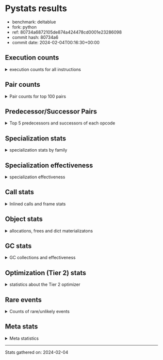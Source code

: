 
# Pystats results

- benchmark: deltablue
- fork: python
- ref: 80734a6872105de874a424478cd0001e23286098
- commit hash: 80734a6
- commit date: 2024-02-04T00:16:30+00:00

## Execution counts

<details>
<summary> execution counts for all instructions </summary>

|Name | Count | Self | Cumulative | Miss ratio | 
|---|---:|---:|---:|---:|
| LOAD_FAST | 336,429,120 | 19.5% | 19.5% |  |
| LOAD_ATTR_INSTANCE_VALUE | 252,432,140 | 14.6% | 34.1% | 1.6% |
| RESUME_CHECK | 125,863,080 | 7.3% | 41.4% | 0.0% |
| CALL_PY_EXACT_ARGS | 118,740,280 | 6.9% | 48.2% | 2.8% |
| LOAD_ATTR_METHOD_WITH_VALUES | 116,959,140 | 6.8% | 55.0% | 5.5% |
| LOAD_GLOBAL_MODULE | 90,309,780 | 5.2% | 60.2% |  |
| POP_JUMP_IF_FALSE | 88,398,160 | 5.1% | 65.4% |  |
| COMPARE_OP_INT | 83,127,240 | 4.8% | 70.2% |  |
| RETURN_VALUE | 78,550,440 | 4.5% | 74.7% |  |
| LOAD_ATTR_CLASS | 75,983,560 | 4.4% | 79.1% |  |
| STORE_ATTR_INSTANCE_VALUE | 52,880,460 | 3.1% | 82.2% | 3.5% |
| POP_TOP | 50,924,760 | 2.9% | 85.1% |  |
| RETURN_CONST | 49,674,540 | 2.9% | 88.0% |  |
| ENTER_EXECUTOR | 39,889,400 | 2.3% | 90.3% |  |
| STORE_FAST | 24,221,820 | 1.4% | 91.7% |  |
| LOAD_FAST_LOAD_FAST | 16,696,380 | 1.0% | 92.7% |  |
| TO_BOOL_BOOL | 15,464,240 | 0.9% | 93.6% |  |
| LOAD_ATTR | 14,386,980 | 0.8% | 94.4% |  |
| POP_JUMP_IF_TRUE | 9,173,200 | 0.5% | 94.9% |  |
| FOR_ITER_LIST | 7,873,720 | 0.5% | 95.4% |  |
| LOAD_GLOBAL_BUILTIN | 7,871,600 | 0.5% | 95.8% |  |
| BINARY_OP_ADD_INT | 6,285,660 | 0.4% | 96.2% |  |
| LOAD_CONST | 6,165,600 | 0.4% | 96.6% |  |
| CALL_LIST_APPEND | 5,997,860 | 0.3% | 96.9% |  |
| CALL_BOUND_METHOD_EXACT_ARGS | 5,605,600 | 0.3% | 97.2% |  |
| BINARY_OP_MULTIPLY_INT | 5,486,980 | 0.3% | 97.6% |  |
| CALL_LEN | 4,446,600 | 0.3% | 97.8% |  |
| TO_BOOL_INT | 4,446,600 | 0.3% | 98.1% |  |
| CALL | 3,981,820 | 0.2% | 98.3% |  |
| COPY | 3,899,520 | 0.2% | 98.5% |  |
| GET_ITER | 3,753,340 | 0.2% | 98.7% |  |
| COPY_FREE_VARS | 3,402,320 | 0.2% | 98.9% |  |
| LOAD_SUPER_ATTR_METHOD | 3,402,020 | 0.2% | 99.1% |  |
| COMPARE_OP | 3,265,960 | 0.2% | 99.3% |  |
| CALL_METHOD_DESCRIPTOR_FAST | 3,185,780 | 0.2% | 99.5% | 100.0% |
| POP_JUMP_IF_NONE | 2,869,760 | 0.2% | 99.7% |  |
| EXIT_INIT_CHECK | 1,318,140 | 0.1% | 99.8% |  |
| CALL_ALLOC_AND_ENTER_INIT | 1,318,140 | 0.1% | 99.8% |  |
| SWAP | 796,160 | 0.0% | 99.9% |  |
| JUMP_BACKWARD | 457,260 | 0.0% | 99.9% |  |
| BINARY_OP | 428,880 | 0.0% | 99.9% |  |
| JUMP_FORWARD | 317,020 | 0.0% | 99.9% |  |
| UNARY_NOT | 271,360 | 0.0% | 100.0% |  |
| INTERPRETER_EXIT | 261,380 | 0.0% | 100.0% |  |
| FOR_ITER_RANGE | 170,240 | 0.0% | 100.0% |  |
| BINARY_OP_SUBTRACT_INT | 89,540 | 0.0% | 100.0% |  |
| LOAD_ATTR_SLOT | 61,320 | 0.0% | 100.0% |  |
| CALL_BUILTIN_CLASS | 22,980 | 0.0% | 100.0% |  |
| CALL_METHOD_DESCRIPTOR_O | 10,400 | 0.0% | 100.0% | 100.0% |
| BUILD_CONST_KEY_MAP | 10,240 | 0.0% | 100.0% |  |
| BINARY_SUBSCR_DICT | 10,220 | 0.0% | 100.0% |  |
| BINARY_SUBSCR | 6,040 | 0.0% | 100.0% |  |
| STORE_GLOBAL | 5,120 | 0.0% | 100.0% |  |
| LOAD_GLOBAL | 4,080 | 0.0% | 100.0% |  |
| LOAD_FAST_CHECK | 2,560 | 0.0% | 100.0% |  |
| STORE_FAST_STORE_FAST | 2,560 | 0.0% | 100.0% |  |
| UNPACK_SEQUENCE_TUPLE | 2,540 | 0.0% | 100.0% |  |
| STORE_ATTR | 2,200 | 0.0% | 100.0% |  |
| TO_BOOL | 1,280 | 0.0% | 100.0% |  |
| RESUME | 1,200 | 0.0% | 100.0% | 305.0% |
| PUSH_NULL | 720 | 0.0% | 100.0% |  |
| FOR_ITER | 520 | 0.0% | 100.0% |  |
| LOAD_SUPER_ATTR | 440 | 0.0% | 100.0% |  |
| LOAD_DEREF | 160 | 0.0% | 100.0% |  |
| LOAD_ATTR_MODULE | 120 | 0.0% | 100.0% |  |
| NOP | 80 | 0.0% | 100.0% |  |
| CALL_FUNCTION_EX | 80 | 0.0% | 100.0% |  |
| BINARY_OP_SUBTRACT_FLOAT | 60 | 0.0% | 100.0% |  |
| UNPACK_SEQUENCE | 40 | 0.0% | 100.0% |  |


</details>

## Pair counts

<details>
<summary> Pair counts for top 100 pairs </summary>

|Pair | Count | Self | Cumulative | 
|---|---:|---:|---:|
| LOAD_FAST LOAD_ATTR_INSTANCE_VALUE | 198,878,840 | 11.5% | 11.5% |
| RESUME_CHECK LOAD_FAST | 118,670,080 | 6.9% | 18.4% |
| CALL_PY_EXACT_ARGS RESUME_CHECK | 116,852,000 | 6.8% | 25.1% |
| LOAD_ATTR_METHOD_WITH_VALUES CALL_PY_EXACT_ARGS | 105,895,880 | 6.1% | 31.3% |
| LOAD_FAST LOAD_ATTR_METHOD_WITH_VALUES | 79,451,340 | 4.6% | 35.9% |
| POP_JUMP_IF_FALSE LOAD_FAST | 78,062,920 | 4.5% | 40.4% |
| LOAD_GLOBAL_MODULE LOAD_ATTR_CLASS | 75,983,320 | 4.4% | 44.8% |
| COMPARE_OP_INT POP_JUMP_IF_FALSE | 74,416,220 | 4.3% | 49.1% |
| LOAD_ATTR_INSTANCE_VALUE LOAD_GLOBAL_MODULE | 73,048,120 | 4.2% | 53.3% |
| LOAD_ATTR_CLASS COMPARE_OP_INT | 73,043,040 | 4.2% | 57.6% |
| LOAD_ATTR_INSTANCE_VALUE RETURN_VALUE | 65,759,000 | 3.8% | 61.4% |
| LOAD_ATTR_INSTANCE_VALUE LOAD_FAST | 46,678,700 | 2.7% | 64.1% |
| RETURN_CONST POP_TOP | 46,495,020 | 2.7% | 66.8% |
| STORE_ATTR_INSTANCE_VALUE RETURN_CONST | 36,604,740 | 2.1% | 68.9% |
| ENTER_EXECUTOR LOAD_ATTR_METHOD_WITH_VALUES | 31,848,060 | 1.8% | 70.7% |
| POP_TOP ENTER_EXECUTOR | 31,156,700 | 1.8% | 72.5% |
| RETURN_VALUE LOAD_ATTR_INSTANCE_VALUE | 28,510,600 | 1.7% | 74.2% |
| RETURN_VALUE STORE_ATTR_INSTANCE_VALUE | 27,550,380 | 1.6% | 75.8% |
| LOAD_ATTR_INSTANCE_VALUE LOAD_ATTR_INSTANCE_VALUE | 23,682,400 | 1.4% | 77.1% |
| STORE_FAST LOAD_FAST | 18,494,540 | 1.1% | 78.2% |
| LOAD_FAST STORE_ATTR_INSTANCE_VALUE | 11,080,820 | 0.6% | 78.8% |
| LOAD_FAST CALL_PY_EXACT_ARGS | 10,944,780 | 0.6% | 79.5% |
| LOAD_ATTR LOAD_FAST | 10,394,120 | 0.6% | 80.1% |
| LOAD_ATTR_METHOD_WITH_VALUES LOAD_FAST | 9,642,380 | 0.6% | 80.6% |
| TO_BOOL_BOOL POP_JUMP_IF_FALSE | 9,506,440 | 0.6% | 81.2% |
| RETURN_VALUE TO_BOOL_BOOL | 8,794,460 | 0.5% | 81.7% |
| RETURN_VALUE STORE_FAST | 8,110,580 | 0.5% | 82.2% |
| POP_TOP LOAD_FAST | 7,818,560 | 0.5% | 82.6% |
| COMPARE_OP_INT RETURN_VALUE | 7,676,220 | 0.4% | 83.1% |
| STORE_ATTR_INSTANCE_VALUE LOAD_FAST | 7,619,180 | 0.4% | 83.5% |
| LOAD_ATTR_INSTANCE_VALUE STORE_FAST | 7,022,000 | 0.4% | 83.9% |
| LOAD_FAST_LOAD_FAST STORE_ATTR_INSTANCE_VALUE | 6,791,440 | 0.4% | 84.3% |
| LOAD_ATTR_INSTANCE_VALUE STORE_ATTR_INSTANCE_VALUE | 6,625,360 | 0.4% | 84.7% |
| LOAD_FAST LOAD_ATTR | 6,188,160 | 0.4% | 85.0% |
| TO_BOOL_BOOL POP_JUMP_IF_TRUE | 5,686,460 | 0.3% | 85.4% |
| LOAD_FAST COMPARE_OP_INT | 5,632,480 | 0.3% | 85.7% |
| CALL_BOUND_METHOD_EXACT_ARGS RESUME_CHECK | 5,605,600 | 0.3% | 86.0% |
| LOAD_GLOBAL_MODULE LOAD_ATTR | 5,520,980 | 0.3% | 86.3% |
| BINARY_OP_ADD_INT LOAD_FAST | 5,481,260 | 0.3% | 86.7% |
| BINARY_OP_MULTIPLY_INT LOAD_FAST | 5,481,260 | 0.3% | 87.0% |
| LOAD_ATTR_INSTANCE_VALUE BINARY_OP_ADD_INT | 5,481,240 | 0.3% | 87.3% |
| LOAD_ATTR_INSTANCE_VALUE BINARY_OP_MULTIPLY_INT | 5,481,240 | 0.3% | 87.6% |
| LOAD_FAST CALL_LIST_APPEND | 5,480,560 | 0.3% | 87.9% |
| LOAD_GLOBAL_BUILTIN LOAD_FAST | 4,456,820 | 0.3% | 88.2% |
| TO_BOOL_INT POP_JUMP_IF_FALSE | 4,446,600 | 0.3% | 88.4% |
| LOAD_FAST CALL_LEN | 4,446,480 | 0.3% | 88.7% |
| CALL_LEN TO_BOOL_INT | 4,446,480 | 0.3% | 89.0% |
| RETURN_VALUE LOAD_FAST | 4,278,080 | 0.2% | 89.2% |
| ENTER_EXECUTOR FOR_ITER_LIST | 4,025,980 | 0.2% | 89.4% |
| LOAD_ATTR_INSTANCE_VALUE COMPARE_OP_INT | 3,926,020 | 0.2% | 89.7% |
| LOAD_ATTR_INSTANCE_VALUE CALL_BOUND_METHOD_EXACT_ARGS | 3,925,780 | 0.2% | 89.9% |
| POP_TOP LOAD_FAST_LOAD_FAST | 3,906,560 | 0.2% | 90.1% |
| FOR_ITER_LIST STORE_FAST | 3,839,160 | 0.2% | 90.3% |
| LOAD_GLOBAL_MODULE LOAD_FAST | 3,732,040 | 0.2% | 90.6% |
| GET_ITER FOR_ITER_LIST | 3,730,100 | 0.2% | 90.8% |
| POP_JUMP_IF_TRUE ENTER_EXECUTOR | 3,580,600 | 0.2% | 91.0% |
| LOAD_CONST LOAD_FAST | 3,550,720 | 0.2% | 91.2% |
| POP_TOP RETURN_CONST | 3,538,280 | 0.2% | 91.4% |
| COPY_FREE_VARS RESUME_CHECK | 3,402,080 | 0.2% | 91.6% |
| LOAD_FAST LOAD_SUPER_ATTR_METHOD | 3,401,800 | 0.2% | 91.8% |
| LOAD_GLOBAL_BUILTIN LOAD_GLOBAL_MODULE | 3,401,800 | 0.2% | 92.0% |
| STORE_ATTR_INSTANCE_VALUE LOAD_GLOBAL_MODULE | 3,381,520 | 0.2% | 92.2% |
| POP_JUMP_IF_FALSE LOAD_GLOBAL_MODULE | 3,346,280 | 0.2% | 92.4% |
| STORE_FAST LOAD_FAST_LOAD_FAST | 3,297,440 | 0.2% | 92.6% |
| COMPARE_OP POP_JUMP_IF_TRUE | 3,224,880 | 0.2% | 92.8% |
| LOAD_FAST_LOAD_FAST COMPARE_OP | 3,224,860 | 0.2% | 92.9% |
| RESUME_CHECK LOAD_GLOBAL_BUILTIN | 3,145,840 | 0.2% | 93.1% |
| CALL_METHOD_DESCRIPTOR_FAST STORE_FAST | 3,125,700 | 0.2% | 93.3% |
| COPY TO_BOOL_BOOL | 3,103,200 | 0.2% | 93.5% |
| LOAD_FAST RETURN_VALUE | 3,000,720 | 0.2% | 93.7% |
| POP_JUMP_IF_TRUE LOAD_FAST | 2,966,540 | 0.2% | 93.8% |
| FOR_ITER_LIST RETURN_CONST | 2,956,800 | 0.2% | 94.0% |
| LOAD_ATTR_CLASS LOAD_FAST | 2,940,440 | 0.2% | 94.2% |
| LOAD_FAST POP_JUMP_IF_NONE | 2,859,520 | 0.2% | 94.3% |
| POP_JUMP_IF_FALSE ENTER_EXECUTOR | 2,628,860 | 0.2% | 94.5% |
| LOAD_FAST GET_ITER | 2,621,520 | 0.2% | 94.6% |
| STORE_ATTR_INSTANCE_VALUE LOAD_CONST | 2,608,480 | 0.2% | 94.8% |
| LOAD_ATTR_INSTANCE_VALUE LOAD_ATTR | 2,604,000 | 0.2% | 94.9% |
| POP_TOP LOAD_GLOBAL_BUILTIN | 2,603,360 | 0.2% | 95.1% |
| CALL_LIST_APPEND RETURN_CONST | 2,593,240 | 0.2% | 95.2% |
| LOAD_ATTR_INSTANCE_VALUE COPY | 2,330,180 | 0.1% | 95.4% |
| LOAD_GLOBAL_MODULE CALL | 2,134,920 | 0.1% | 95.5% |
| LOAD_GLOBAL_MODULE LOAD_ATTR_METHOD_WITH_VALUES | 2,104,120 | 0.1% | 95.6% |
| POP_JUMP_IF_FALSE RETURN_CONST | 2,099,200 | 0.1% | 95.7% |
| RESUME_CHECK LOAD_GLOBAL_MODULE | 2,098,920 | 0.1% | 95.9% |
| STORE_FAST LOAD_GLOBAL_MODULE | 2,073,440 | 0.1% | 96.0% |
| STORE_ATTR_INSTANCE_VALUE LOAD_FAST_LOAD_FAST | 2,058,140 | 0.1% | 96.1% |
| LOAD_ATTR_INSTANCE_VALUE TO_BOOL_BOOL | 1,950,920 | 0.1% | 96.2% |
| CALL_PY_EXACT_ARGS COPY_FREE_VARS | 1,825,180 | 0.1% | 96.3% |
| LOAD_ATTR_INSTANCE_VALUE LOAD_ATTR_METHOD_WITH_VALUES | 1,817,360 | 0.1% | 96.4% |
| ENTER_EXECUTOR LOAD_FAST | 1,777,100 | 0.1% | 96.5% |
| CALL_LIST_APPEND ENTER_EXECUTOR | 1,716,860 | 0.1% | 96.6% |
| LOAD_ATTR LOAD_FAST_LOAD_FAST | 1,679,700 | 0.1% | 96.7% |
| LOAD_FAST_LOAD_FAST CALL_BOUND_METHOD_EXACT_ARGS | 1,679,640 | 0.1% | 96.8% |
| ENTER_EXECUTOR CALL_METHOD_DESCRIPTOR_FAST | 1,648,880 | 0.1% | 96.9% |
| LOAD_FAST_LOAD_FAST LOAD_ATTR_METHOD_WITH_VALUES | 1,614,860 | 0.1% | 97.0% |
| CALL STORE_FAST | 1,605,420 | 0.1% | 97.1% |
| RETURN_CONST TO_BOOL_BOOL | 1,594,740 | 0.1% | 97.2% |
| CALL POP_TOP | 1,579,920 | 0.1% | 97.3% |
| LOAD_SUPER_ATTR_METHOD CALL | 1,576,900 | 0.1% | 97.4% |


</details>

## Predecessor/Successor Pairs

<details>
<summary> Top 5 predecessors and successors of each opcode </summary>

### CACHE

<details>
<summary> Successors and predecessors for CACHE </summary>

|Successors | Count | Percentage | 
|---|---:|---:|
| COPY_FREE_VARS | 258,820 | 99.0% |
| RESUME_CHECK | 2,540 | 1.0% |
| RESUME | 20 | 0.0% |


</details>

### BINARY_SUBSCR

<details>
<summary> Successors and predecessors for BINARY_SUBSCR </summary>

|Predecessors | Count | Percentage | 
|---|---:|---:|
| LOAD_FAST_LOAD_FAST | 5,760 | 95.4% |
| BINARY_SUBSCR | 240 | 4.0% |
| LOAD_ATTR | 20 | 0.3% |
| LOAD_ATTR_INSTANCE_VALUE | 20 | 0.3% |

|Successors | Count | Percentage | 
|---|---:|---:|
| LOAD_ATTR_INSTANCE_VALUE | 5,680 | 94.0% |
| BINARY_SUBSCR | 240 | 4.0% |
| LOAD_ATTR | 80 | 1.3% |
| RETURN_VALUE | 20 | 0.3% |
| BINARY_SUBSCR_DICT | 20 | 0.3% |


</details>

### EXIT_INIT_CHECK

<details>
<summary> Successors and predecessors for EXIT_INIT_CHECK </summary>

|Predecessors | Count | Percentage | 
|---|---:|---:|
| RETURN_CONST | 1,318,140 | 100.0% |

|Successors | Count | Percentage | 
|---|---:|---:|
| RETURN_VALUE | 1,318,140 | 100.0% |


</details>

### GET_ITER

<details>
<summary> Successors and predecessors for GET_ITER </summary>

|Predecessors | Count | Percentage | 
|---|---:|---:|
| LOAD_FAST | 2,621,520 | 69.8% |
| LOAD_ATTR_INSTANCE_VALUE | 1,108,720 | 29.5% |
| CALL_BUILTIN_CLASS | 22,920 | 0.6% |
| CALL | 120 | 0.0% |
| LOAD_ATTR | 60 | 0.0% |

|Successors | Count | Percentage | 
|---|---:|---:|
| FOR_ITER_LIST | 3,730,100 | 99.4% |
| FOR_ITER_RANGE | 22,980 | 0.6% |
| FOR_ITER | 260 | 0.0% |


</details>

### INTERPRETER_EXIT

<details>
<summary> Successors and predecessors for INTERPRETER_EXIT </summary>

|Predecessors | Count | Percentage | 
|---|---:|---:|
| RETURN_CONST | 261,380 | 100.0% |


</details>

### NOP

<details>
<summary> Successors and predecessors for NOP </summary>

|Predecessors | Count | Percentage | 
|---|---:|---:|
| POP_TOP | 80 | 100.0% |

|Successors | Count | Percentage | 
|---|---:|---:|
| LOAD_DEREF | 80 | 100.0% |


</details>

### POP_TOP

<details>
<summary> Successors and predecessors for POP_TOP </summary>

|Predecessors | Count | Percentage | 
|---|---:|---:|
| RETURN_CONST | 46,495,020 | 91.3% |
| CALL | 1,579,920 | 3.1% |
| POP_JUMP_IF_FALSE | 1,557,120 | 3.1% |
| RETURN_VALUE | 770,480 | 1.5% |
| POP_JUMP_IF_TRUE | 512,000 | 1.0% |

|Successors | Count | Percentage | 
|---|---:|---:|
| ENTER_EXECUTOR | 31,156,700 | 61.2% |
| LOAD_FAST | 7,818,560 | 15.4% |
| LOAD_FAST_LOAD_FAST | 3,906,560 | 7.7% |
| RETURN_CONST | 3,538,280 | 6.9% |
| LOAD_GLOBAL_BUILTIN | 2,603,360 | 5.1% |


</details>

### PUSH_NULL

<details>
<summary> Successors and predecessors for PUSH_NULL </summary>

|Predecessors | Count | Percentage | 
|---|---:|---:|
| LOAD_FAST | 560 | 77.8% |
| LOAD_DEREF | 80 | 11.1% |
| LOAD_ATTR_MODULE | 60 | 8.3% |
| LOAD_ATTR | 20 | 2.8% |

|Successors | Count | Percentage | 
|---|---:|---:|
| CALL | 640 | 88.9% |
| LOAD_FAST | 80 | 11.1% |


</details>

### RETURN_VALUE

<details>
<summary> Successors and predecessors for RETURN_VALUE </summary>

|Predecessors | Count | Percentage | 
|---|---:|---:|
| LOAD_ATTR_INSTANCE_VALUE | 65,759,000 | 83.7% |
| COMPARE_OP_INT | 7,676,220 | 9.8% |
| LOAD_FAST | 3,000,720 | 3.8% |
| EXIT_INIT_CHECK | 1,318,140 | 1.7% |
| POP_JUMP_IF_TRUE | 773,120 | 1.0% |

|Successors | Count | Percentage | 
|---|---:|---:|
| LOAD_ATTR_INSTANCE_VALUE | 28,510,600 | 36.3% |
| STORE_ATTR_INSTANCE_VALUE | 27,550,380 | 35.1% |
| TO_BOOL_BOOL | 8,794,460 | 11.2% |
| STORE_FAST | 8,110,580 | 10.3% |
| LOAD_FAST | 4,278,080 | 5.4% |


</details>

### TO_BOOL

<details>
<summary> Successors and predecessors for TO_BOOL </summary>

|Predecessors | Count | Percentage | 
|---|---:|---:|
| RETURN_VALUE | 540 | 42.2% |
| COPY | 160 | 12.5% |
| RETURN_CONST | 140 | 10.9% |
| CALL | 120 | 9.4% |
| CALL_LEN | 120 | 9.4% |

|Successors | Count | Percentage | 
|---|---:|---:|
| TO_BOOL_BOOL | 520 | 40.6% |
| POP_JUMP_IF_FALSE | 460 | 35.9% |
| POP_JUMP_IF_TRUE | 160 | 12.5% |
| TO_BOOL_INT | 120 | 9.4% |
| UNARY_NOT | 20 | 1.6% |


</details>

### UNARY_NOT

<details>
<summary> Successors and predecessors for UNARY_NOT </summary>

|Predecessors | Count | Percentage | 
|---|---:|---:|
| TO_BOOL_BOOL | 271,340 | 100.0% |
| TO_BOOL | 20 | 0.0% |

|Successors | Count | Percentage | 
|---|---:|---:|
| LOAD_FAST | 271,360 | 100.0% |


</details>

### BINARY_OP

<details>
<summary> Successors and predecessors for BINARY_OP </summary>

|Predecessors | Count | Percentage | 
|---|---:|---:|
| LOAD_FAST | 343,080 | 80.0% |
| LOAD_ATTR_INSTANCE_VALUE | 84,520 | 19.7% |
| BINARY_OP | 880 | 0.2% |
| LOAD_CONST | 320 | 0.1% |
| LOAD_ATTR | 80 | 0.0% |

|Successors | Count | Percentage | 
|---|---:|---:|
| LOAD_FAST | 384,060 | 89.5% |
| STORE_FAST | 43,540 | 10.2% |
| BINARY_OP | 880 | 0.2% |
| BINARY_OP_ADD_INT | 100 | 0.0% |
| CALL | 60 | 0.0% |


</details>

### BUILD_CONST_KEY_MAP

<details>
<summary> Successors and predecessors for BUILD_CONST_KEY_MAP </summary>

|Predecessors | Count | Percentage | 
|---|---:|---:|
| LOAD_CONST | 10,240 | 100.0% |

|Successors | Count | Percentage | 
|---|---:|---:|
| STORE_FAST | 10,240 | 100.0% |


</details>

### CALL

<details>
<summary> Successors and predecessors for CALL </summary>

|Predecessors | Count | Percentage | 
|---|---:|---:|
| LOAD_GLOBAL_MODULE | 2,134,920 | 53.6% |
| LOAD_SUPER_ATTR_METHOD | 1,576,900 | 39.6% |
| ENTER_EXECUTOR | 217,200 | 5.5% |
| LOAD_FAST | 45,400 | 1.1% |
| CALL | 3,420 | 0.1% |

|Successors | Count | Percentage | 
|---|---:|---:|
| STORE_FAST | 1,605,420 | 40.3% |
| POP_TOP | 1,579,920 | 39.7% |
| LOAD_FAST | 788,560 | 19.8% |
| CALL | 3,420 | 0.1% |
| CALL_PY_EXACT_ARGS | 1,520 | 0.0% |


</details>

### CALL_FUNCTION_EX

<details>
<summary> Successors and predecessors for CALL_FUNCTION_EX </summary>

|Predecessors | Count | Percentage | 
|---|---:|---:|
| LOAD_FAST | 80 | 100.0% |

|Successors | Count | Percentage | 
|---|---:|---:|
| COPY_FREE_VARS | 80 | 100.0% |


</details>

### COMPARE_OP

<details>
<summary> Successors and predecessors for COMPARE_OP </summary>

|Predecessors | Count | Percentage | 
|---|---:|---:|
| LOAD_FAST_LOAD_FAST | 3,224,860 | 98.7% |
| LOAD_FAST | 20,840 | 0.6% |
| LOAD_ATTR | 15,480 | 0.5% |
| LOAD_CONST | 2,680 | 0.1% |
| COMPARE_OP | 1,900 | 0.1% |

|Successors | Count | Percentage | 
|---|---:|---:|
| POP_JUMP_IF_TRUE | 3,224,880 | 98.7% |
| POP_JUMP_IF_FALSE | 28,440 | 0.9% |
| STORE_FAST | 10,240 | 0.3% |
| COMPARE_OP | 1,900 | 0.1% |
| COMPARE_OP_INT | 420 | 0.0% |


</details>

### COPY

<details>
<summary> Successors and predecessors for COPY </summary>

|Predecessors | Count | Percentage | 
|---|---:|---:|
| LOAD_ATTR_INSTANCE_VALUE | 2,330,180 | 59.8% |
| LOAD_FAST | 796,160 | 20.4% |
| COMPARE_OP_INT | 773,100 | 19.8% |
| LOAD_ATTR | 60 | 0.0% |
| COMPARE_OP | 20 | 0.0% |

|Successors | Count | Percentage | 
|---|---:|---:|
| TO_BOOL_BOOL | 3,103,200 | 79.6% |
| LOAD_ATTR_INSTANCE_VALUE | 796,120 | 20.4% |
| TO_BOOL | 160 | 0.0% |
| LOAD_ATTR | 40 | 0.0% |


</details>

### COPY_FREE_VARS

<details>
<summary> Successors and predecessors for COPY_FREE_VARS </summary>

|Predecessors | Count | Percentage | 
|---|---:|---:|
| CALL_PY_EXACT_ARGS | 1,825,180 | 53.6% |
| CALL_ALLOC_AND_ENTER_INIT | 1,318,140 | 38.7% |
| CACHE | 258,820 | 7.6% |
| CALL | 100 | 0.0% |
| CALL_FUNCTION_EX | 80 | 0.0% |

|Successors | Count | Percentage | 
|---|---:|---:|
| RESUME_CHECK | 3,402,080 | 100.0% |
| RESUME | 240 | 0.0% |


</details>

### ENTER_EXECUTOR

<details>
<summary> Successors and predecessors for ENTER_EXECUTOR </summary>

|Predecessors | Count | Percentage | 
|---|---:|---:|
| POP_TOP | 31,156,700 | 78.1% |
| POP_JUMP_IF_TRUE | 3,580,600 | 9.0% |
| POP_JUMP_IF_FALSE | 2,628,860 | 6.6% |
| CALL_LIST_APPEND | 1,716,860 | 4.3% |
| POP_JUMP_IF_NONE | 468,460 | 1.2% |

|Successors | Count | Percentage | 
|---|---:|---:|
| LOAD_ATTR_METHOD_WITH_VALUES | 31,848,060 | 79.8% |
| FOR_ITER_LIST | 4,025,980 | 10.1% |
| LOAD_FAST | 1,777,100 | 4.5% |
| CALL_METHOD_DESCRIPTOR_FAST | 1,648,880 | 4.1% |
| CALL | 217,200 | 0.5% |


</details>

### FOR_ITER

<details>
<summary> Successors and predecessors for FOR_ITER </summary>

|Predecessors | Count | Percentage | 
|---|---:|---:|
| GET_ITER | 260 | 50.0% |
| JUMP_BACKWARD | 260 | 50.0% |

|Successors | Count | Percentage | 
|---|---:|---:|
| STORE_FAST | 260 | 50.0% |
| FOR_ITER_RANGE | 140 | 26.9% |
| FOR_ITER_LIST | 120 | 23.1% |


</details>

### JUMP_BACKWARD

<details>
<summary> Successors and predecessors for JUMP_BACKWARD </summary>

|Predecessors | Count | Percentage | 
|---|---:|---:|
| POP_JUMP_IF_FALSE | 160,460 | 35.1% |
| CALL_LIST_APPEND | 110,900 | 24.3% |
| POP_JUMP_IF_TRUE | 43,020 | 9.4% |
| POP_TOP | 42,400 | 9.3% |
| STORE_FAST | 41,320 | 9.0% |

|Successors | Count | Percentage | 
|---|---:|---:|
| LOAD_FAST | 196,880 | 43.1% |
| FOR_ITER_RANGE | 124,020 | 27.1% |
| FOR_ITER_LIST | 117,520 | 25.7% |
| ENTER_EXECUTOR | 18,580 | 4.1% |
| FOR_ITER | 260 | 0.1% |


</details>

### JUMP_FORWARD

<details>
<summary> Successors and predecessors for JUMP_FORWARD </summary>

|Predecessors | Count | Percentage | 
|---|---:|---:|
| STORE_ATTR_INSTANCE_VALUE | 316,980 | 100.0% |
| STORE_ATTR | 40 | 0.0% |

|Successors | Count | Percentage | 
|---|---:|---:|
| LOAD_FAST | 256,000 | 80.8% |
| LOAD_GLOBAL_MODULE | 61,020 | 19.2% |


</details>

### LOAD_ATTR

<details>
<summary> Successors and predecessors for LOAD_ATTR </summary>

|Predecessors | Count | Percentage | 
|---|---:|---:|
| LOAD_FAST | 6,188,160 | 43.0% |
| LOAD_GLOBAL_MODULE | 5,520,980 | 38.4% |
| LOAD_ATTR_INSTANCE_VALUE | 2,604,000 | 18.1% |
| LOAD_ATTR_SLOT | 61,320 | 0.4% |
| LOAD_ATTR | 11,280 | 0.1% |

|Successors | Count | Percentage | 
|---|---:|---:|
| LOAD_FAST | 10,394,120 | 72.2% |
| LOAD_FAST_LOAD_FAST | 1,679,700 | 11.7% |
| LOAD_CONST | 1,487,180 | 10.3% |
| CALL_ALLOC_AND_ENTER_INIT | 783,120 | 5.4% |
| COMPARE_OP | 15,480 | 0.1% |


</details>

### LOAD_CONST

<details>
<summary> Successors and predecessors for LOAD_CONST </summary>

|Predecessors | Count | Percentage | 
|---|---:|---:|
| STORE_ATTR_INSTANCE_VALUE | 2,608,480 | 42.3% |
| LOAD_ATTR | 1,487,180 | 24.1% |
| LOAD_ATTR_INSTANCE_VALUE | 801,220 | 13.0% |
| LOAD_GLOBAL_MODULE | 304,560 | 4.9% |
| POP_TOP | 286,720 | 4.7% |

|Successors | Count | Percentage | 
|---|---:|---:|
| LOAD_FAST | 3,550,720 | 57.6% |
| CALL_METHOD_DESCRIPTOR_FAST | 1,476,760 | 24.0% |
| BINARY_OP_ADD_INT | 804,320 | 13.0% |
| COMPARE_OP_INT | 261,080 | 4.2% |
| STORE_FAST | 12,800 | 0.2% |


</details>

### LOAD_DEREF

<details>
<summary> Successors and predecessors for LOAD_DEREF </summary>

|Predecessors | Count | Percentage | 
|---|---:|---:|
| NOP | 80 | 50.0% |
| STORE_FAST | 80 | 50.0% |

|Successors | Count | Percentage | 
|---|---:|---:|
| PUSH_NULL | 80 | 50.0% |
| STORE_FAST | 80 | 50.0% |


</details>

### LOAD_FAST

<details>
<summary> Successors and predecessors for LOAD_FAST </summary>

|Predecessors | Count | Percentage | 
|---|---:|---:|
| RESUME_CHECK | 118,670,080 | 35.3% |
| POP_JUMP_IF_FALSE | 78,062,920 | 23.2% |
| LOAD_ATTR_INSTANCE_VALUE | 46,678,700 | 13.9% |
| STORE_FAST | 18,494,540 | 5.5% |
| LOAD_ATTR | 10,394,120 | 3.1% |

|Successors | Count | Percentage | 
|---|---:|---:|
| LOAD_ATTR_INSTANCE_VALUE | 198,878,840 | 59.1% |
| LOAD_ATTR_METHOD_WITH_VALUES | 79,451,340 | 23.6% |
| STORE_ATTR_INSTANCE_VALUE | 11,080,820 | 3.3% |
| CALL_PY_EXACT_ARGS | 10,944,780 | 3.3% |
| LOAD_ATTR | 6,188,160 | 1.8% |


</details>

### LOAD_FAST_CHECK

<details>
<summary> Successors and predecessors for LOAD_FAST_CHECK </summary>

|Predecessors | Count | Percentage | 
|---|---:|---:|
| POP_TOP | 2,560 | 100.0% |

|Successors | Count | Percentage | 
|---|---:|---:|
| LOAD_ATTR_INSTANCE_VALUE | 2,520 | 98.4% |
| LOAD_ATTR | 40 | 1.6% |


</details>

### LOAD_FAST_LOAD_FAST

<details>
<summary> Successors and predecessors for LOAD_FAST_LOAD_FAST </summary>

|Predecessors | Count | Percentage | 
|---|---:|---:|
| POP_TOP | 3,906,560 | 23.4% |
| STORE_FAST | 3,297,440 | 19.7% |
| STORE_ATTR_INSTANCE_VALUE | 2,058,140 | 12.3% |
| LOAD_ATTR | 1,679,700 | 10.1% |
| POP_JUMP_IF_TRUE | 1,297,920 | 7.8% |

|Successors | Count | Percentage | 
|---|---:|---:|
| STORE_ATTR_INSTANCE_VALUE | 6,791,440 | 40.7% |
| COMPARE_OP | 3,224,860 | 19.3% |
| CALL_BOUND_METHOD_EXACT_ARGS | 1,679,640 | 10.1% |
| LOAD_ATTR_METHOD_WITH_VALUES | 1,614,860 | 9.7% |
| CALL_PY_EXACT_ARGS | 1,569,160 | 9.4% |


</details>

### LOAD_GLOBAL

<details>
<summary> Successors and predecessors for LOAD_GLOBAL </summary>

|Predecessors | Count | Percentage | 
|---|---:|---:|
| STORE_FAST | 680 | 16.7% |
| POP_JUMP_IF_FALSE | 560 | 13.7% |
| POP_TOP | 500 | 12.3% |
| RESUME | 380 | 9.3% |
| RESUME_CHECK | 380 | 9.3% |

|Successors | Count | Percentage | 
|---|---:|---:|
| LOAD_GLOBAL_MODULE | 1,560 | 38.2% |
| LOAD_ATTR | 760 | 18.6% |
| LOAD_FAST | 660 | 16.2% |
| LOAD_GLOBAL_BUILTIN | 480 | 11.8% |
| CALL | 240 | 5.9% |


</details>

### LOAD_SUPER_ATTR

<details>
<summary> Successors and predecessors for LOAD_SUPER_ATTR </summary>

|Predecessors | Count | Percentage | 
|---|---:|---:|
| LOAD_FAST | 440 | 100.0% |

|Successors | Count | Percentage | 
|---|---:|---:|
| LOAD_SUPER_ATTR_METHOD | 220 | 50.0% |
| CALL | 100 | 22.7% |
| LOAD_FAST | 60 | 13.6% |
| LOAD_FAST_LOAD_FAST | 60 | 13.6% |


</details>

### POP_JUMP_IF_FALSE

<details>
<summary> Successors and predecessors for POP_JUMP_IF_FALSE </summary>

|Predecessors | Count | Percentage | 
|---|---:|---:|
| COMPARE_OP_INT | 74,416,220 | 84.2% |
| TO_BOOL_BOOL | 9,506,440 | 10.8% |
| TO_BOOL_INT | 4,446,600 | 5.0% |
| COMPARE_OP | 28,440 | 0.0% |
| TO_BOOL | 460 | 0.0% |

|Successors | Count | Percentage | 
|---|---:|---:|
| LOAD_FAST | 78,062,920 | 88.3% |
| LOAD_GLOBAL_MODULE | 3,346,280 | 3.8% |
| ENTER_EXECUTOR | 2,628,860 | 3.0% |
| RETURN_CONST | 2,099,200 | 2.4% |
| POP_TOP | 1,557,120 | 1.8% |


</details>

### POP_JUMP_IF_NONE

<details>
<summary> Successors and predecessors for POP_JUMP_IF_NONE </summary>

|Predecessors | Count | Percentage | 
|---|---:|---:|
| LOAD_FAST | 2,859,520 | 99.6% |
| LOAD_ATTR_INSTANCE_VALUE | 10,220 | 0.4% |
| LOAD_ATTR | 20 | 0.0% |

|Successors | Count | Percentage | 
|---|---:|---:|
| RETURN_CONST | 783,360 | 27.3% |
| LOAD_FAST_LOAD_FAST | 778,240 | 27.1% |
| LOAD_FAST | 542,720 | 18.9% |
| ENTER_EXECUTOR | 468,460 | 16.3% |
| LOAD_GLOBAL_MODULE | 255,960 | 8.9% |


</details>

### POP_JUMP_IF_TRUE

<details>
<summary> Successors and predecessors for POP_JUMP_IF_TRUE </summary>

|Predecessors | Count | Percentage | 
|---|---:|---:|
| TO_BOOL_BOOL | 5,686,460 | 62.0% |
| COMPARE_OP | 3,224,880 | 35.2% |
| COMPARE_OP_INT | 261,700 | 2.9% |
| TO_BOOL | 160 | 0.0% |

|Successors | Count | Percentage | 
|---|---:|---:|
| ENTER_EXECUTOR | 3,580,600 | 39.0% |
| LOAD_FAST | 2,966,540 | 32.3% |
| LOAD_FAST_LOAD_FAST | 1,297,920 | 14.1% |
| RETURN_VALUE | 773,120 | 8.4% |
| POP_TOP | 512,000 | 5.6% |


</details>

### RETURN_CONST

<details>
<summary> Successors and predecessors for RETURN_CONST </summary>

|Predecessors | Count | Percentage | 
|---|---:|---:|
| STORE_ATTR_INSTANCE_VALUE | 36,604,740 | 73.7% |
| POP_TOP | 3,538,280 | 7.1% |
| FOR_ITER_LIST | 2,956,800 | 6.0% |
| CALL_LIST_APPEND | 2,593,240 | 5.2% |
| POP_JUMP_IF_FALSE | 2,099,200 | 4.2% |

|Successors | Count | Percentage | 
|---|---:|---:|
| POP_TOP | 46,495,020 | 93.6% |
| TO_BOOL_BOOL | 1,594,740 | 3.2% |
| EXIT_INIT_CHECK | 1,318,140 | 2.7% |
| INTERPRETER_EXIT | 261,380 | 0.5% |
| STORE_FAST | 5,120 | 0.0% |


</details>

### STORE_ATTR

<details>
<summary> Successors and predecessors for STORE_ATTR </summary>

|Predecessors | Count | Percentage | 
|---|---:|---:|
| LOAD_FAST | 1,220 | 55.5% |
| LOAD_FAST_LOAD_FAST | 540 | 24.5% |
| RETURN_VALUE | 120 | 5.5% |
| LOAD_ATTR | 120 | 5.5% |
| LOAD_ATTR_INSTANCE_VALUE | 120 | 5.5% |

|Successors | Count | Percentage | 
|---|---:|---:|
| STORE_ATTR_INSTANCE_VALUE | 1,020 | 46.4% |
| RETURN_CONST | 380 | 17.3% |
| LOAD_FAST | 320 | 14.5% |
| LOAD_CONST | 160 | 7.3% |
| LOAD_GLOBAL | 140 | 6.4% |


</details>

### STORE_FAST

<details>
<summary> Successors and predecessors for STORE_FAST </summary>

|Predecessors | Count | Percentage | 
|---|---:|---:|
| RETURN_VALUE | 8,110,580 | 33.5% |
| LOAD_ATTR_INSTANCE_VALUE | 7,022,000 | 29.0% |
| FOR_ITER_LIST | 3,839,160 | 15.9% |
| CALL_METHOD_DESCRIPTOR_FAST | 3,125,700 | 12.9% |
| CALL | 1,605,420 | 6.6% |

|Successors | Count | Percentage | 
|---|---:|---:|
| LOAD_FAST | 18,494,540 | 76.4% |
| LOAD_FAST_LOAD_FAST | 3,297,440 | 13.6% |
| LOAD_GLOBAL_MODULE | 2,073,440 | 8.6% |
| ENTER_EXECUTOR | 227,480 | 0.9% |
| LOAD_CONST | 56,320 | 0.2% |


</details>

### STORE_FAST_STORE_FAST

<details>
<summary> Successors and predecessors for STORE_FAST_STORE_FAST </summary>

|Predecessors | Count | Percentage | 
|---|---:|---:|
| UNPACK_SEQUENCE_TUPLE | 2,540 | 99.2% |
| UNPACK_SEQUENCE | 20 | 0.8% |

|Successors | Count | Percentage | 
|---|---:|---:|
| STORE_FAST | 2,560 | 100.0% |


</details>

### STORE_GLOBAL

<details>
<summary> Successors and predecessors for STORE_GLOBAL </summary>

|Predecessors | Count | Percentage | 
|---|---:|---:|
| RETURN_VALUE | 5,080 | 99.2% |
| CALL | 40 | 0.8% |

|Successors | Count | Percentage | 
|---|---:|---:|
| LOAD_CONST | 2,560 | 50.0% |
| LOAD_GLOBAL_MODULE | 2,520 | 49.2% |
| LOAD_GLOBAL | 40 | 0.8% |


</details>

### SWAP

<details>
<summary> Successors and predecessors for SWAP </summary>

|Predecessors | Count | Percentage | 
|---|---:|---:|
| BINARY_OP_ADD_INT | 796,140 | 100.0% |
| BINARY_OP | 20 | 0.0% |

|Successors | Count | Percentage | 
|---|---:|---:|
| STORE_ATTR_INSTANCE_VALUE | 796,120 | 100.0% |
| STORE_ATTR | 40 | 0.0% |


</details>

### UNPACK_SEQUENCE

<details>
<summary> Successors and predecessors for UNPACK_SEQUENCE </summary>

|Predecessors | Count | Percentage | 
|---|---:|---:|
| LOAD_CONST | 40 | 100.0% |

|Successors | Count | Percentage | 
|---|---:|---:|
| STORE_FAST_STORE_FAST | 20 | 50.0% |
| UNPACK_SEQUENCE_TUPLE | 20 | 50.0% |


</details>

### RESUME

<details>
<summary> Successors and predecessors for RESUME </summary>

|Predecessors | Count | Percentage | 
|---|---:|---:|
| CALL | 740 | 61.7% |
| COPY_FREE_VARS | 240 | 20.0% |
| CALL_PY_EXACT_ARGS | 200 | 16.7% |
| CACHE | 20 | 1.7% |

|Successors | Count | Percentage | 
|---|---:|---:|
| LOAD_FAST | 640 | 53.3% |
| LOAD_GLOBAL | 380 | 31.7% |
| RETURN_CONST | 120 | 10.0% |
| LOAD_CONST | 40 | 3.3% |
| LOAD_FAST_LOAD_FAST | 20 | 1.7% |


</details>

### BINARY_OP_ADD_INT

<details>
<summary> Successors and predecessors for BINARY_OP_ADD_INT </summary>

|Predecessors | Count | Percentage | 
|---|---:|---:|
| LOAD_ATTR_INSTANCE_VALUE | 5,481,240 | 87.2% |
| LOAD_CONST | 804,320 | 12.8% |
| BINARY_OP | 100 | 0.0% |

|Successors | Count | Percentage | 
|---|---:|---:|
| LOAD_FAST | 5,481,260 | 87.2% |
| SWAP | 796,140 | 12.7% |
| COMPARE_OP_INT | 5,680 | 0.1% |
| CALL_BUILTIN_CLASS | 2,520 | 0.0% |
| COMPARE_OP | 40 | 0.0% |


</details>

### BINARY_OP_MULTIPLY_INT

<details>
<summary> Successors and predecessors for BINARY_OP_MULTIPLY_INT </summary>

|Predecessors | Count | Percentage | 
|---|---:|---:|
| LOAD_ATTR_INSTANCE_VALUE | 5,481,240 | 99.9% |
| LOAD_CONST | 5,680 | 0.1% |
| BINARY_OP | 60 | 0.0% |

|Successors | Count | Percentage | 
|---|---:|---:|
| LOAD_FAST | 5,481,260 | 99.9% |
| LOAD_CONST | 5,720 | 0.1% |


</details>

### BINARY_OP_SUBTRACT_FLOAT

<details>
<summary> Successors and predecessors for BINARY_OP_SUBTRACT_FLOAT </summary>

|Predecessors | Count | Percentage | 
|---|---:|---:|
| LOAD_FAST | 40 | 66.7% |
| BINARY_OP | 20 | 33.3% |

|Successors | Count | Percentage | 
|---|---:|---:|
| STORE_FAST | 60 | 100.0% |


</details>

### BINARY_OP_SUBTRACT_INT

<details>
<summary> Successors and predecessors for BINARY_OP_SUBTRACT_INT </summary>

|Predecessors | Count | Percentage | 
|---|---:|---:|
| LOAD_ATTR_INSTANCE_VALUE | 84,440 | 94.3% |
| LOAD_CONST | 5,040 | 5.6% |
| BINARY_OP | 60 | 0.1% |

|Successors | Count | Percentage | 
|---|---:|---:|
| LOAD_FAST | 84,460 | 94.3% |
| CALL_BUILTIN_CLASS | 5,040 | 5.6% |
| CALL | 40 | 0.0% |


</details>

### BINARY_SUBSCR_DICT

<details>
<summary> Successors and predecessors for BINARY_SUBSCR_DICT </summary>

|Predecessors | Count | Percentage | 
|---|---:|---:|
| LOAD_ATTR_INSTANCE_VALUE | 10,200 | 99.8% |
| BINARY_SUBSCR | 20 | 0.2% |

|Successors | Count | Percentage | 
|---|---:|---:|
| RETURN_VALUE | 10,220 | 100.0% |


</details>

### CALL_ALLOC_AND_ENTER_INIT

<details>
<summary> Successors and predecessors for CALL_ALLOC_AND_ENTER_INIT </summary>

|Predecessors | Count | Percentage | 
|---|---:|---:|
| LOAD_ATTR | 783,120 | 59.4% |
| LOAD_FAST | 299,440 | 22.7% |
| ENTER_EXECUTOR | 212,480 | 16.1% |
| LOAD_GLOBAL_MODULE | 17,800 | 1.4% |
| LOAD_CONST | 5,040 | 0.4% |

|Successors | Count | Percentage | 
|---|---:|---:|
| COPY_FREE_VARS | 1,318,140 | 100.0% |


</details>

### CALL_BOUND_METHOD_EXACT_ARGS

<details>
<summary> Successors and predecessors for CALL_BOUND_METHOD_EXACT_ARGS </summary>

|Predecessors | Count | Percentage | 
|---|---:|---:|
| LOAD_ATTR_INSTANCE_VALUE | 3,925,780 | 70.0% |
| LOAD_FAST_LOAD_FAST | 1,679,640 | 30.0% |
| CALL | 180 | 0.0% |

|Successors | Count | Percentage | 
|---|---:|---:|
| RESUME_CHECK | 5,605,600 | 100.0% |


</details>

### CALL_BUILTIN_CLASS

<details>
<summary> Successors and predecessors for CALL_BUILTIN_CLASS </summary>

|Predecessors | Count | Percentage | 
|---|---:|---:|
| LOAD_CONST | 12,720 | 55.4% |
| BINARY_OP_SUBTRACT_INT | 5,040 | 21.9% |
| LOAD_FAST | 2,560 | 11.1% |
| BINARY_OP_ADD_INT | 2,520 | 11.0% |
| CALL | 140 | 0.6% |

|Successors | Count | Percentage | 
|---|---:|---:|
| GET_ITER | 22,920 | 99.7% |
| STORE_FAST | 60 | 0.3% |


</details>

### CALL_LEN

<details>
<summary> Successors and predecessors for CALL_LEN </summary>

|Predecessors | Count | Percentage | 
|---|---:|---:|
| LOAD_FAST | 4,446,480 | 100.0% |
| CALL | 120 | 0.0% |

|Successors | Count | Percentage | 
|---|---:|---:|
| TO_BOOL_INT | 4,446,480 | 100.0% |
| TO_BOOL | 120 | 0.0% |


</details>

### CALL_LIST_APPEND

<details>
<summary> Successors and predecessors for CALL_LIST_APPEND </summary>

|Predecessors | Count | Percentage | 
|---|---:|---:|
| LOAD_FAST | 5,480,560 | 91.4% |
| RETURN_VALUE | 517,080 | 8.6% |
| CALL | 220 | 0.0% |

|Successors | Count | Percentage | 
|---|---:|---:|
| RETURN_CONST | 2,593,240 | 43.2% |
| ENTER_EXECUTOR | 1,716,860 | 28.6% |
| LOAD_GLOBAL_BUILTIN | 1,308,080 | 21.8% |
| LOAD_GLOBAL_MODULE | 268,680 | 4.5% |
| JUMP_BACKWARD | 110,900 | 1.8% |


</details>

### CALL_METHOD_DESCRIPTOR_FAST

<details>
<summary> Successors and predecessors for CALL_METHOD_DESCRIPTOR_FAST </summary>

|Predecessors | Count | Percentage | 
|---|---:|---:|
| ENTER_EXECUTOR | 1,648,880 | 51.8% |
| LOAD_CONST | 1,476,760 | 46.4% |
| CALL_METHOD_DESCRIPTOR_FAST | 60,080 | 1.9% |
| CALL | 60 | 0.0% |

|Successors | Count | Percentage | 
|---|---:|---:|
| STORE_FAST | 3,125,700 | 98.1% |
| CALL_METHOD_DESCRIPTOR_FAST | 60,080 | 1.9% |


</details>

### CALL_METHOD_DESCRIPTOR_O

<details>
<summary> Successors and predecessors for CALL_METHOD_DESCRIPTOR_O </summary>

|Predecessors | Count | Percentage | 
|---|---:|---:|
| LOAD_FAST | 10,200 | 98.1% |
| CALL_METHOD_DESCRIPTOR_O | 180 | 1.7% |
| CALL | 20 | 0.2% |

|Successors | Count | Percentage | 
|---|---:|---:|
| POP_TOP | 10,220 | 98.3% |
| CALL_METHOD_DESCRIPTOR_O | 180 | 1.7% |


</details>

### CALL_PY_EXACT_ARGS

<details>
<summary> Successors and predecessors for CALL_PY_EXACT_ARGS </summary>

|Predecessors | Count | Percentage | 
|---|---:|---:|
| LOAD_ATTR_METHOD_WITH_VALUES | 105,895,880 | 89.2% |
| LOAD_FAST | 10,944,780 | 9.2% |
| LOAD_FAST_LOAD_FAST | 1,569,160 | 1.3% |
| LOAD_SUPER_ATTR_METHOD | 255,960 | 0.2% |
| CALL_PY_EXACT_ARGS | 62,900 | 0.1% |

|Successors | Count | Percentage | 
|---|---:|---:|
| RESUME_CHECK | 116,852,000 | 98.4% |
| COPY_FREE_VARS | 1,825,180 | 1.5% |
| CALL_PY_EXACT_ARGS | 62,900 | 0.1% |
| RESUME | 200 | 0.0% |


</details>

### COMPARE_OP_INT

<details>
<summary> Successors and predecessors for COMPARE_OP_INT </summary>

|Predecessors | Count | Percentage | 
|---|---:|---:|
| LOAD_ATTR_CLASS | 73,043,040 | 87.9% |
| LOAD_FAST | 5,632,480 | 6.8% |
| LOAD_ATTR_INSTANCE_VALUE | 3,926,020 | 4.7% |
| LOAD_CONST | 261,080 | 0.3% |
| LOAD_FAST_LOAD_FAST | 258,520 | 0.3% |

|Successors | Count | Percentage | 
|---|---:|---:|
| POP_JUMP_IF_FALSE | 74,416,220 | 89.5% |
| RETURN_VALUE | 7,676,220 | 9.2% |
| COPY | 773,100 | 0.9% |
| POP_JUMP_IF_TRUE | 261,700 | 0.3% |


</details>

### FOR_ITER_LIST

<details>
<summary> Successors and predecessors for FOR_ITER_LIST </summary>

|Predecessors | Count | Percentage | 
|---|---:|---:|
| ENTER_EXECUTOR | 4,025,980 | 51.1% |
| GET_ITER | 3,730,100 | 47.4% |
| JUMP_BACKWARD | 117,520 | 1.5% |
| FOR_ITER | 120 | 0.0% |

|Successors | Count | Percentage | 
|---|---:|---:|
| STORE_FAST | 3,839,160 | 48.8% |
| RETURN_CONST | 2,956,800 | 37.6% |
| LOAD_FAST | 550,400 | 7.0% |
| LOAD_GLOBAL_BUILTIN | 527,320 | 6.7% |
| LOAD_GLOBAL | 40 | 0.0% |


</details>

### FOR_ITER_RANGE

<details>
<summary> Successors and predecessors for FOR_ITER_RANGE </summary>

|Predecessors | Count | Percentage | 
|---|---:|---:|
| JUMP_BACKWARD | 124,020 | 72.9% |
| ENTER_EXECUTOR | 23,100 | 13.6% |
| GET_ITER | 22,980 | 13.5% |
| FOR_ITER | 140 | 0.1% |

|Successors | Count | Percentage | 
|---|---:|---:|
| STORE_FAST | 147,120 | 86.4% |
| LOAD_FAST | 10,320 | 6.1% |
| LOAD_GLOBAL_MODULE | 7,560 | 4.4% |
| RETURN_CONST | 5,120 | 3.0% |
| LOAD_GLOBAL | 120 | 0.1% |


</details>

### LOAD_ATTR_CLASS

<details>
<summary> Successors and predecessors for LOAD_ATTR_CLASS </summary>

|Predecessors | Count | Percentage | 
|---|---:|---:|
| LOAD_GLOBAL_MODULE | 75,983,320 | 100.0% |
| LOAD_ATTR | 240 | 0.0% |

|Successors | Count | Percentage | 
|---|---:|---:|
| COMPARE_OP_INT | 73,043,040 | 96.1% |
| LOAD_FAST | 2,940,440 | 3.9% |
| COMPARE_OP | 80 | 0.0% |


</details>

### LOAD_ATTR_INSTANCE_VALUE

<details>
<summary> Successors and predecessors for LOAD_ATTR_INSTANCE_VALUE </summary>

|Predecessors | Count | Percentage | 
|---|---:|---:|
| LOAD_FAST | 198,878,840 | 78.8% |
| RETURN_VALUE | 28,510,600 | 11.3% |
| LOAD_ATTR_INSTANCE_VALUE | 23,682,400 | 9.4% |
| COPY | 796,120 | 0.3% |
| LOAD_FAST_LOAD_FAST | 527,240 | 0.2% |

|Successors | Count | Percentage | 
|---|---:|---:|
| LOAD_GLOBAL_MODULE | 73,048,120 | 28.9% |
| RETURN_VALUE | 65,759,000 | 26.1% |
| LOAD_FAST | 46,678,700 | 18.5% |
| LOAD_ATTR_INSTANCE_VALUE | 23,682,400 | 9.4% |
| STORE_FAST | 7,022,000 | 2.8% |


</details>

### LOAD_ATTR_METHOD_WITH_VALUES

<details>
<summary> Successors and predecessors for LOAD_ATTR_METHOD_WITH_VALUES </summary>

|Predecessors | Count | Percentage | 
|---|---:|---:|
| LOAD_FAST | 79,451,340 | 67.9% |
| ENTER_EXECUTOR | 31,848,060 | 27.2% |
| LOAD_GLOBAL_MODULE | 2,104,120 | 1.8% |
| LOAD_ATTR_INSTANCE_VALUE | 1,817,360 | 1.6% |
| LOAD_FAST_LOAD_FAST | 1,614,860 | 1.4% |

|Successors | Count | Percentage | 
|---|---:|---:|
| CALL_PY_EXACT_ARGS | 105,895,880 | 90.5% |
| LOAD_FAST | 9,642,380 | 8.2% |
| LOAD_FAST_LOAD_FAST | 1,297,900 | 1.1% |
| LOAD_ATTR_METHOD_WITH_VALUES | 122,140 | 0.1% |
| CALL | 840 | 0.0% |


</details>

### LOAD_ATTR_MODULE

<details>
<summary> Successors and predecessors for LOAD_ATTR_MODULE </summary>

|Predecessors | Count | Percentage | 
|---|---:|---:|
| LOAD_GLOBAL_MODULE | 80 | 66.7% |
| LOAD_ATTR | 40 | 33.3% |

|Successors | Count | Percentage | 
|---|---:|---:|
| PUSH_NULL | 60 | 50.0% |
| STORE_FAST | 60 | 50.0% |


</details>

### LOAD_ATTR_SLOT

<details>
<summary> Successors and predecessors for LOAD_ATTR_SLOT </summary>

|Predecessors | Count | Percentage | 
|---|---:|---:|
| LOAD_FAST | 61,200 | 99.8% |
| LOAD_ATTR | 120 | 0.2% |

|Successors | Count | Percentage | 
|---|---:|---:|
| LOAD_ATTR | 61,320 | 100.0% |


</details>

### LOAD_GLOBAL_BUILTIN

<details>
<summary> Successors and predecessors for LOAD_GLOBAL_BUILTIN </summary>

|Predecessors | Count | Percentage | 
|---|---:|---:|
| RESUME_CHECK | 3,145,840 | 40.0% |
| POP_TOP | 2,603,360 | 33.1% |
| CALL_LIST_APPEND | 1,308,080 | 16.6% |
| FOR_ITER_LIST | 527,320 | 6.7% |
| STORE_ATTR_INSTANCE_VALUE | 255,960 | 3.3% |

|Successors | Count | Percentage | 
|---|---:|---:|
| LOAD_FAST | 4,456,820 | 56.6% |
| LOAD_GLOBAL_MODULE | 3,401,800 | 43.2% |
| LOAD_CONST | 12,760 | 0.2% |
| LOAD_GLOBAL | 220 | 0.0% |


</details>

### LOAD_GLOBAL_MODULE

<details>
<summary> Successors and predecessors for LOAD_GLOBAL_MODULE </summary>

|Predecessors | Count | Percentage | 
|---|---:|---:|
| LOAD_ATTR_INSTANCE_VALUE | 73,048,120 | 80.9% |
| LOAD_GLOBAL_BUILTIN | 3,401,800 | 3.8% |
| STORE_ATTR_INSTANCE_VALUE | 3,381,520 | 3.7% |
| POP_JUMP_IF_FALSE | 3,346,280 | 3.7% |
| RESUME_CHECK | 2,098,920 | 2.3% |

|Successors | Count | Percentage | 
|---|---:|---:|
| LOAD_ATTR_CLASS | 75,983,320 | 84.1% |
| LOAD_ATTR | 5,520,980 | 6.1% |
| LOAD_FAST | 3,732,040 | 4.1% |
| CALL | 2,134,920 | 2.4% |
| LOAD_ATTR_METHOD_WITH_VALUES | 2,104,120 | 2.3% |


</details>

### LOAD_SUPER_ATTR_METHOD

<details>
<summary> Successors and predecessors for LOAD_SUPER_ATTR_METHOD </summary>

|Predecessors | Count | Percentage | 
|---|---:|---:|
| LOAD_FAST | 3,401,800 | 100.0% |
| LOAD_SUPER_ATTR | 220 | 0.0% |

|Successors | Count | Percentage | 
|---|---:|---:|
| CALL | 1,576,900 | 46.4% |
| LOAD_FAST | 1,041,860 | 30.6% |
| LOAD_FAST_LOAD_FAST | 527,300 | 15.5% |
| CALL_PY_EXACT_ARGS | 255,960 | 7.5% |


</details>

### RESUME_CHECK

<details>
<summary> Successors and predecessors for RESUME_CHECK </summary>

|Predecessors | Count | Percentage | 
|---|---:|---:|
| CALL_PY_EXACT_ARGS | 116,852,000 | 92.8% |
| CALL_BOUND_METHOD_EXACT_ARGS | 5,605,600 | 4.5% |
| COPY_FREE_VARS | 3,402,080 | 2.7% |
| CACHE | 2,540 | 0.0% |
| CALL | 860 | 0.0% |

|Successors | Count | Percentage | 
|---|---:|---:|
| LOAD_FAST | 118,670,080 | 94.3% |
| LOAD_GLOBAL_BUILTIN | 3,145,840 | 2.5% |
| LOAD_GLOBAL_MODULE | 2,098,920 | 1.7% |
| RETURN_CONST | 1,093,300 | 0.9% |
| LOAD_FAST_LOAD_FAST | 829,000 | 0.7% |


</details>

### STORE_ATTR_INSTANCE_VALUE

<details>
<summary> Successors and predecessors for STORE_ATTR_INSTANCE_VALUE </summary>

|Predecessors | Count | Percentage | 
|---|---:|---:|
| RETURN_VALUE | 27,550,380 | 52.1% |
| LOAD_FAST | 11,080,820 | 21.0% |
| LOAD_FAST_LOAD_FAST | 6,791,440 | 12.8% |
| LOAD_ATTR_INSTANCE_VALUE | 6,625,360 | 12.5% |
| SWAP | 796,120 | 1.5% |

|Successors | Count | Percentage | 
|---|---:|---:|
| RETURN_CONST | 36,604,740 | 69.2% |
| LOAD_FAST | 7,619,180 | 14.4% |
| LOAD_GLOBAL_MODULE | 3,381,520 | 6.4% |
| LOAD_CONST | 2,608,480 | 4.9% |
| LOAD_FAST_LOAD_FAST | 2,058,140 | 3.9% |


</details>

### TO_BOOL_BOOL

<details>
<summary> Successors and predecessors for TO_BOOL_BOOL </summary>

|Predecessors | Count | Percentage | 
|---|---:|---:|
| RETURN_VALUE | 8,794,460 | 56.9% |
| COPY | 3,103,200 | 20.1% |
| LOAD_ATTR_INSTANCE_VALUE | 1,950,920 | 12.6% |
| RETURN_CONST | 1,594,740 | 10.3% |
| LOAD_FAST | 20,400 | 0.1% |

|Successors | Count | Percentage | 
|---|---:|---:|
| POP_JUMP_IF_FALSE | 9,506,440 | 61.5% |
| POP_JUMP_IF_TRUE | 5,686,460 | 36.8% |
| UNARY_NOT | 271,340 | 1.8% |


</details>

### TO_BOOL_INT

<details>
<summary> Successors and predecessors for TO_BOOL_INT </summary>

|Predecessors | Count | Percentage | 
|---|---:|---:|
| CALL_LEN | 4,446,480 | 100.0% |
| TO_BOOL | 120 | 0.0% |

|Successors | Count | Percentage | 
|---|---:|---:|
| POP_JUMP_IF_FALSE | 4,446,600 | 100.0% |


</details>

### UNPACK_SEQUENCE_TUPLE

<details>
<summary> Successors and predecessors for UNPACK_SEQUENCE_TUPLE </summary>

|Predecessors | Count | Percentage | 
|---|---:|---:|
| LOAD_CONST | 2,520 | 99.2% |
| UNPACK_SEQUENCE | 20 | 0.8% |

|Successors | Count | Percentage | 
|---|---:|---:|
| STORE_FAST_STORE_FAST | 2,540 | 100.0% |


</details>


</details>

## Specialization stats

<details>
<summary> specialization stats by family </summary>

### BINARY_OP

<details>
<summary> specialization stats for BINARY_OP family </summary>

|Kind | Count | Ratio | 
|---|---:|---:|
|     deferred | 427,760 | 3.5% |
|          hit | 11,862,240 | 96.5% |

| | Count | Ratio | 
|---|---:|---:|
| Success | 240 | 21.4% |
| Failure | 880 | 78.6% |

|Failure kind | Count | Ratio | 
|---|---:|---:|
| remainder | 660 | 75.0% |
| true divide other | 220 | 25.0% |


</details>

### BINARY_SUBSCR

<details>
<summary> specialization stats for BINARY_SUBSCR family </summary>

|Kind | Count | Ratio | 
|---|---:|---:|
|     deferred | 5,780 | 35.5% |
|          hit | 10,220 | 62.9% |

| | Count | Ratio | 
|---|---:|---:|
| Success | 20 | 7.7% |
| Failure | 240 | 92.3% |

|Failure kind | Count | Ratio | 
|---|---:|---:|
| buffer int | 240 | 100.0% |


</details>

### CALL

<details>
<summary> specialization stats for CALL family </summary>

|Kind | Count | Ratio | 
|---|---:|---:|
|     deferred | 10,393,780 | 7.0% |
|          hit | 138,392,180 | 92.9% |
|         miss | 6,541,060 | 4.4% |

| | Count | Ratio | 
|---|---:|---:|
| Success | 125,680 | 97.4% |
| Failure | 3,420 | 2.6% |

|Failure kind | Count | Ratio | 
|---|---:|---:|
| class mutable | 1,920 | 56.1% |
| operator wrapper | 1,060 | 31.0% |
| wrong number arguments | 260 | 7.6% |
| other | 120 | 3.5% |
| cfunc noargs | 60 | 1.8% |


</details>

### COMPARE_OP

<details>
<summary> specialization stats for COMPARE_OP family </summary>

|Kind | Count | Ratio | 
|---|---:|---:|
|     deferred | 3,263,640 | 3.8% |
|          hit | 83,127,240 | 96.2% |

| | Count | Ratio | 
|---|---:|---:|
| Success | 420 | 18.1% |
| Failure | 1,900 | 81.9% |

|Failure kind | Count | Ratio | 
|---|---:|---:|
| baseobject | 1,700 | 89.5% |
| float long | 120 | 6.3% |
| different types | 80 | 4.2% |


</details>

### FOR_ITER

<details>
<summary> specialization stats for FOR_ITER family </summary>

|Kind | Count | Ratio | 
|---|---:|---:|
|     deferred | 260 | 0.0% |
|          hit | 8,043,960 | 100.0% |

| | Count | Ratio | 
|---|---:|---:|
| Success | 260 | 100.0% |
| Failure | 0 | 0.0% |


</details>

### LOAD_ATTR

<details>
<summary> specialization stats for LOAD_ATTR family </summary>

|Kind | Count | Ratio | 
|---|---:|---:|
|     deferred | 24,729,740 | 5.4% |
|          hit | 434,880,260 | 94.6% |
|         miss | 10,556,020 | 2.3% |

| | Count | Ratio | 
|---|---:|---:|
| Success | 202,700 | 95.0% |
| Failure | 10,560 | 5.0% |

|Failure kind | Count | Ratio | 
|---|---:|---:|
| has managed dict | 4,320 | 40.9% |
| mutable class | 3,140 | 29.7% |
| class method obj | 3,100 | 29.4% |


</details>

### LOAD_GLOBAL

<details>
<summary> specialization stats for LOAD_GLOBAL family </summary>

|Kind | Count | Ratio | 
|---|---:|---:|
|     deferred | 2,040 | 0.0% |
|          hit | 98,181,380 | 100.0% |

| | Count | Ratio | 
|---|---:|---:|
| Success | 2,040 | 100.0% |
| Failure | 0 | 0.0% |


</details>

### LOAD_SUPER_ATTR

<details>
<summary> specialization stats for LOAD_SUPER_ATTR family </summary>

|Kind | Count | Ratio | 
|---|---:|---:|
|     deferred | 220 | 0.0% |
|          hit | 3,402,020 | 100.0% |

| | Count | Ratio | 
|---|---:|---:|
| Success | 220 | 100.0% |
| Failure | 0 | 0.0% |


</details>

### POP_JUMP_IF_FALSE

<details>
<summary> specialization stats for POP_JUMP_IF_FALSE family </summary>


</details>

### POP_JUMP_IF_NONE

<details>
<summary> specialization stats for POP_JUMP_IF_NONE family </summary>


</details>

### POP_JUMP_IF_TRUE

<details>
<summary> specialization stats for POP_JUMP_IF_TRUE family </summary>


</details>

### STORE_ATTR

<details>
<summary> specialization stats for STORE_ATTR family </summary>

|Kind | Count | Ratio | 
|---|---:|---:|
|     deferred | 1,842,980 | 3.5% |
|          hit | 51,003,300 | 96.4% |
|         miss | 1,877,160 | 3.5% |

| | Count | Ratio | 
|---|---:|---:|
| Success | 36,340 | 99.9% |
| Failure | 40 | 0.1% |

|Failure kind | Count | Ratio | 
|---|---:|---:|
| not in keys | 40 | 100.0% |


</details>

### TO_BOOL

<details>
<summary> specialization stats for TO_BOOL family </summary>

|Kind | Count | Ratio | 
|---|---:|---:|
|     deferred | 640 | 0.0% |
|          hit | 19,910,840 | 100.0% |

| | Count | Ratio | 
|---|---:|---:|
| Success | 640 | 100.0% |
| Failure | 0 | 0.0% |


</details>

### UNPACK_SEQUENCE

<details>
<summary> specialization stats for UNPACK_SEQUENCE family </summary>

|Kind | Count | Ratio | 
|---|---:|---:|
|     deferred | 20 | 0.8% |
|          hit | 2,540 | 98.4% |

| | Count | Ratio | 
|---|---:|---:|
| Success | 20 | 100.0% |
| Failure | 0 | 0.0% |


</details>


</details>

## Specialization effectiveness

<details>
<summary> specialization effectiveness </summary>

|Instructions | Count | Ratio | 
|---|---:|---:|
| Basic | 617,051,280 | 35.7% |
| Not specialized | 122,519,360 | 7.1% |
| Specialized hits | 969,070,000 | 56.1% |
| Specialized misses | 18,977,900 | 1.1% |

### Deferred by instruction

<details>
<summary> deferred by instruction </summary>

|Name | Count | Ratio | 
|---|---:|---:|
| LOAD_ATTR | 24,729,740 | 60.8% |
| CALL | 10,393,780 | 25.6% |
| COMPARE_OP | 3,263,640 | 8.0% |
| STORE_ATTR | 1,842,980 | 4.5% |
| BINARY_OP | 427,760 | 1.1% |
| BINARY_SUBSCR | 5,780 | 0.0% |
| LOAD_GLOBAL | 2,040 | 0.0% |
| TO_BOOL | 640 | 0.0% |
| FOR_ITER | 260 | 0.0% |
| LOAD_SUPER_ATTR | 220 | 0.0% |


</details>

### Misses by instruction

<details>
<summary> misses by instruction </summary>

|Name | Count | Ratio | 
|---|---:|---:|
| LOAD_ATTR_METHOD_WITH_VALUES | 6,480,760 | 34.1% |
| LOAD_ATTR_INSTANCE_VALUE | 4,075,260 | 21.5% |
| CALL_PY_EXACT_ARGS | 3,344,880 | 17.6% |
| CALL_METHOD_DESCRIPTOR_FAST | 3,185,780 | 16.8% |
| STORE_ATTR_INSTANCE_VALUE | 1,877,160 | 9.9% |
| CALL_METHOD_DESCRIPTOR_O | 10,400 | 0.1% |
| RESUME | 3,660 | 0.0% |
| RESUME_CHECK | 3,660 | 0.0% |
| CACHE | 0 | 0.0% |
| EXIT_INIT_CHECK | 0 | 0.0% |


</details>


</details>

## Call stats

<details>
<summary> Inlined calls and frame stats </summary>

| | Count | Ratio | 
|---|---:|---:|
| Calls to PyEval_EvalDefault | 261,380 | 0.2% |
| Calls to Python functions inlined | 125,602,900 | 99.8% |
| Calls via PyEval_EvalFrame (total) | 261,380 | 0.2% |
| Calls via PyEval_EvalFrame (vector) | 261,380 | 0.2% |
| Calls via PyEval_EvalFrame (generator) | 0 | 0.0% |
| Calls via PyEval_EvalFrame (legacy) | 0 | 0.0% |
| Calls via PyEval_EvalFrame (function vectorcall) | 261,380 | 0.2% |
| Calls via PyEval_EvalFrame (build class) | 0 | 0.0% |
| Calls via PyEval_EvalFrame (slot) | 0 | 0.0% |
| Calls via PyEval_EvalFrame (function ex) | 80 | 0.0% |
| Calls via PyEval_EvalFrame (api) | 0 | 0.0% |
| Calls via PyEval_EvalFrame (method) | 0 | 0.0% |
| Frame objects created | 0 | 0.0% |
| Frames pushed | 129,410,840 | 102.8% |


</details>

## Object stats

<details>
<summary> allocations, frees and dict materializatons </summary>

| | Count | Ratio | 
|---|---:|---:|
| Allocations from freelist | 1,929,960 | 6.6% |
| Frees to freelist | 1,930,920 |  |
| Allocations | 27,374,960 | 93.4% |
| Allocations to 512 bytes | 27,361,640 | 93.4% |
| Allocations to 4 kbytes | 5,980 | 0.0% |
| Allocations over 4 kbytes | 7,340 | 0.0% |
| Frees | 29,445,680 |  |
| New values | 258,820 |  |
| Interpreter increfs | 980,283,600 | 93.5% |
| Interpreter decrefs | 1,025,756,440 | 95.4% |
| Increfs | 68,182,521 | 6.5% |
| Decrefs | 49,799,441 | 4.6% |
| Materialize dict (on request) | 0 | 0.0% |
| Materialize dict (new key) | 0 | 0.0% |
| Materialize dict (too big) | 0 | 0.0% |
| Materialize dict (str subclass) | 0 | 0.0% |
| Dematerialize dict | 0 | 0.0% |
| Method cache hits | 38,799,219 |  |
| Method cache misses | 18,601 |  |
| Method cache collisions | 17,961 |  |
| Method cache dunder hits | 766,628 |  |
| Method cache dunder misses | 192 |  |


</details>

## GC stats

<details>
<summary> GC collections and effectiveness </summary>

|Generation | Collections | Objects collected | Object visits | 
|---:|---:|---:|---:|
| 0 | 3,060 | 578,480 | 23,549,920 |
| 1 | 260 | 1,518,000 | 18,322,000 |
| 2 | 20 | 84,720 | 3,614,080 |


</details>

## Optimization (Tier 2) stats

<details>
<summary> statistics about the Tier 2 optimizer </summary>

| | Count | Ratio | 
|---|---:|---:|
| Optimization attempts | 18,900 |  |
| Traces created | 18,580 | 98.3% |
| Trace stack overflow | 0 | 0.0% |
| Trace stack underflow | 0 | 0.0% |
| Trace too long | 7,340 | 38.8% |
| Trace too short | 0 | 0.0% |
| Inner loop found | 4,780 | 25.3% |
| Recursive call | 0 | 0.0% |
| Low confidence | 0 | 0.0% |
| Traces executed | 39,871,220 |  |
| Uops executed | 501,522,120 | 12.58 |

### Trace length histogram

<details>
<summary> trace length histogram </summary>

|Range | Count | Ratio | 
|---|---:|---:|
| <= 1 | 0 | 0.0% |
| <= 2 | 0 | 0.0% |
| <= 4 | 0 | 0.0% |
| <= 8 | 0 | 0.0% |
| <= 16 | 0 | 0.0% |
| <= 32 | 5,240 | 28.2% |
| <= 64 | 720 | 3.9% |
| <= 128 | 2,240 | 12.1% |
| <= 256 | 3,040 | 16.4% |
| <= 512 | 7,340 | 39.5% |


</details>

### Optimized trace length histogram

<details>
<summary> optimized trace length histogram </summary>

|Range | Count | Ratio | 
|---|---:|---:|
| <= 1 | 0 | 0.0% |
| <= 2 | 0 | 0.0% |
| <= 4 | 0 | 0.0% |
| <= 8 | 0 | 0.0% |
| <= 16 | 5,240 | 28.2% |
| <= 32 | 100 | 0.5% |
| <= 64 | 2,860 | 15.4% |
| <= 128 | 60 | 0.3% |
| <= 256 | 2,980 | 16.0% |
| <= 512 | 7,340 | 39.5% |


</details>

### Trace run length histogram

<details>
<summary> trace run length histogram </summary>

|Range | Count | Ratio | 
|---|---:|---:|
| <= 1 | 0 | 0.0% |
| <= 2 | 3,717,960 | 9.3% |
| <= 4 | 45,940 | 0.1% |
| <= 8 | 32,677,800 | 82.0% |
| <= 16 | 2,292,860 | 5.8% |
| <= 32 | 80 | 0.0% |
| <= 64 | 548,680 | 1.4% |
| <= 128 | 4,160 | 0.0% |
| <= 256 | 0 | 0.0% |
| <= 512 | 576,100 | 1.4% |
| <= 1,024 | 0 | 0.0% |
| <= 2,048 | 0 | 0.0% |
| <= 4,096 | 5,640 | 0.0% |
| <= 8,192 | 0 | 0.0% |
| <= 16,384 | 2,000 | 0.0% |


</details>

### Uop execution stats

<details>
<summary> uop execution stats </summary>

|Name | Count | Self | Cumulative | Miss ratio | 
|---|---:|---:|---:|---:|
| _SET_IP | 64,633,060 | 12.9% | 12.9% |  |
| LOAD_FAST | 62,322,120 | 12.4% | 25.3% |  |
| _GUARD_TYPE_VERSION | 53,931,140 | 10.8% | 36.1% | 58.1% |
| _GUARD_NOT_EXHAUSTED_LIST | 37,854,540 | 7.5% | 43.6% | 10.6% |
| _ITER_CHECK_LIST | 37,854,540 | 7.5% | 51.2% |  |
| STORE_FAST | 36,035,860 | 7.2% | 58.3% |  |
| _ITER_NEXT_LIST | 33,828,560 | 6.7% | 65.1% |  |
| _CHECK_VALIDITY | 29,479,000 | 5.9% | 71.0% |  |
| _CHECK_MANAGED_OBJECT_HAS_VALUES | 15,976,480 | 3.2% | 74.2% |  |
| _LOAD_ATTR_INSTANCE_VALUE | 15,976,480 | 3.2% | 77.3% |  |
| RESUME_CHECK | 5,773,560 | 1.2% | 78.5% |  |
| _CHECK_FUNCTION_EXACT_ARGS | 5,773,560 | 1.2% | 79.6% |  |
| _CHECK_STACK_SPACE | 5,773,560 | 1.2% | 80.8% |  |
| _INIT_CALL_PY_EXACT_ARGS | 5,773,560 | 1.2% | 81.9% |  |
| _PUSH_FRAME | 5,773,560 | 1.2% | 83.1% |  |
| _SAVE_RETURN_OFFSET | 5,773,560 | 1.2% | 84.3% |  |
| _POP_FRAME | 4,731,000 | 0.9% | 85.2% |  |
| _GUARD_IS_TRUE_POP | 4,704,360 | 0.9% | 86.1% | 0.1% |
| COMPARE_OP_INT | 4,677,860 | 0.9% | 87.1% |  |
| _LOAD_CONST_INLINE | 4,661,620 | 0.9% | 88.0% |  |
| _GUARD_DORV_VALUES_INST_ATTR_FROM_DICT | 4,423,820 | 0.9% | 88.9% |  |
| _GUARD_KEYS_VERSION | 4,423,820 | 0.9% | 89.8% |  |
| _LOAD_ATTR_METHOD_WITH_VALUES | 4,423,820 | 0.9% | 90.6% |  |
| _LOAD_CONST_INLINE_BORROW | 3,570,500 | 0.7% | 91.4% |  |
| _LOAD_ATTR | 3,377,180 | 0.7% | 92.0% |  |
| _CHECK_GLOBALS | 3,370,340 | 0.7% | 92.7% |  |
| _GUARD_IS_FALSE_POP | 3,355,080 | 0.7% | 93.4% | 52.8% |
| _CHECK_ATTR_CLASS | 2,761,800 | 0.6% | 93.9% |  |
| _LOAD_ATTR_CLASS | 2,761,800 | 0.6% | 94.5% |  |
| TO_BOOL_BOOL | 2,736,840 | 0.5% | 95.0% |  |
| _COMPARE_OP | 2,245,900 | 0.4% | 95.5% |  |
| _GUARD_DORV_VALUES | 2,209,080 | 0.4% | 95.9% |  |
| _STORE_ATTR_INSTANCE_VALUE | 2,209,080 | 0.4% | 96.3% |  |
| POP_TOP | 2,177,620 | 0.4% | 96.8% |  |
| _GUARD_BOTH_INT | 1,759,360 | 0.4% | 97.1% |  |
| CALL_METHOD_DESCRIPTOR_FAST | 1,648,880 | 0.3% | 97.5% | 100.0% |
| _CHECK_CALL_BOUND_METHOD_EXACT_ARGS | 1,349,740 | 0.3% | 97.7% |  |
| _INIT_CALL_BOUND_METHOD_EXACT_ARGS | 1,349,740 | 0.3% | 98.0% |  |
| _GUARD_NOT_EXHAUSTED_RANGE | 1,258,240 | 0.3% | 98.2% | 1.8% |
| _ITER_CHECK_RANGE | 1,258,240 | 0.3% | 98.5% |  |
| _ITER_NEXT_RANGE | 1,235,140 | 0.2% | 98.7% |  |
| _EXIT_TRACE | 1,074,400 | 0.2% | 99.0% | 100.0% |
| _JUMP_TO_TOP | 1,054,580 | 0.2% | 99.2% |  |
| _BINARY_OP_MULTIPLY_INT | 879,680 | 0.2% | 99.3% |  |
| _BINARY_OP_ADD_INT | 879,680 | 0.2% | 99.5% |  |
| COPY | 757,120 | 0.2% | 99.7% |  |
| _BINARY_SUBSCR | 501,120 | 0.1% | 99.8% |  |
| _BINARY_OP | 427,520 | 0.1% | 99.9% |  |
| _LOAD_CONST_INLINE_WITH_NULL | 427,520 | 0.1% | 99.9% |  |
| GET_ITER | 304,340 | 0.1% | 100.0% |  |
| PUSH_NULL | 2,160 | 0.0% | 100.0% |  |


</details>

### Unsupported opcodes

<details>
<summary> unsupported opcodes </summary>

|Opcode | Count | 
|---|---:|
| CALL | 2,580 |
| CALL_ALLOC_AND_ENTER_INIT | 2,560 |
| CALL_LIST_APPEND | 460 |


</details>


</details>

## Rare events

<details>
<summary> Counts of rare/unlikely events </summary>

|Event | Count | 
|---|---:|
| set_class | 0 |
| set_bases | 0 |
| set_eval_frame_func | 0 |
| builtin_dict | 0 |
| func_modification | 0 |


</details>

## Meta stats

<details>
<summary> Meta statistics </summary>

| | Count | 
|---|---:|
| Number of data files | 20 |


</details>

---
Stats gathered on: 2024-02-04
